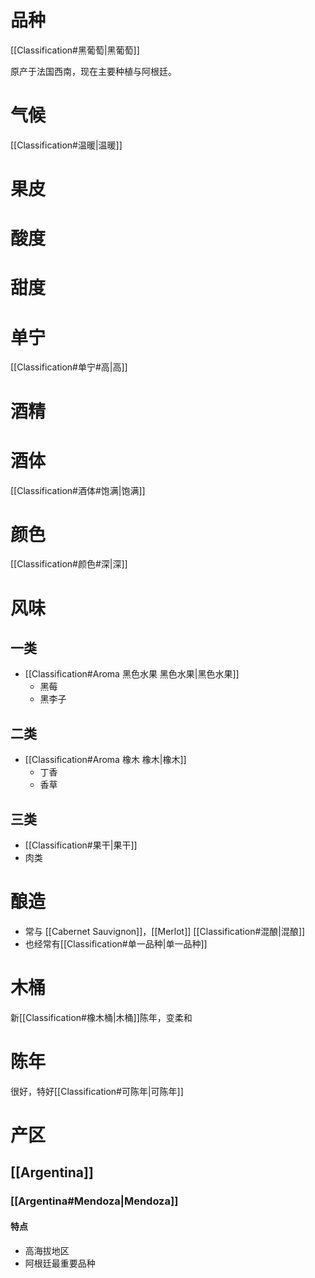 # 品种

[[Classification#黑葡萄|黑葡萄]]

原产于法国西南，现在主要种植与阿根廷。

# 气候

[[Classification#温暖|温暖]]

# 果皮



# 酸度



# 甜度



# 单宁

[[Classification#单宁#高|高]]

# 酒精



# 酒体

[[Classification#酒体#饱满|饱满]]

# 颜色

[[Classification#颜色#深|深]]

# 风味

## 一类

- [[Classification#Aroma 黑色水果 黑色水果|黑色水果]]
	- 黑莓
	- 黑李子

## 二类

- [[Classification#Aroma 橡木 橡木|橡木]]
	- 丁香
	- 香草

## 三类

- [[Classification#果干|果干]]
- 肉类

# 酿造

- 常与 [[Cabernet Sauvignon]]，[[Merlot]] [[Classification#混酿|混酿]]
- 也经常有[[Classification#单一品种|单一品种]]

# 木桶

新[[Classification#橡木桶|木桶]]陈年，变柔和

# 陈年

很好，特好[[Classification#可陈年|可陈年]]

# 产区

## [[Argentina]]

### [[Argentina#Mendoza|Mendoza]]

#### 特点

- 高海拔地区
- 阿根廷最重要品种

